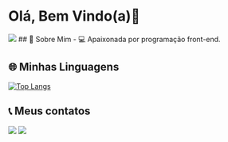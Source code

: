 # Olá, Bem Vindo(a)👋
<img src='[[https://media.tenor.com/EAfLAcI9t5EAAAAi/kawaii-heart.gif](https://c.tenor.com/6XBKSmjpMUYAAAAd/tenor.gif)](https://tenor.com/pt-BR/view/cat-divider-line-gif-10026155)](https://tenor.com/pt-BR/view/cat-divider-line-gif-10026155)'>
## 🚀 Sobre Mim  
- 💻 Apaixonada por programação front-end.

## 🌐 Minhas Linguagens  
[![Top Langs](https://github-readme-stats.vercel.app/api/top-langs/?username=seu_usuario&layout=compact&theme=radical)](https://github.com/anuraghazra/github-readme-stats)

## 📞 Meus contatos

<a href="https://mail.google.com/mail/?view=cm&fs=1&to=camillalucietti@gmail.com&su=Assunto&body=Mensagem"><img src="https://camo.githubusercontent.com/8a15df73eefc8d613bab8230d8859b6328119607d14846dd1f1e0e9b526126b2/68747470733a2f2f696d672e736869656c64732e696f2f62616467652f2d476d61696c2d2532333333333f7374796c653d666f722d7468652d6261646765266c6f676f3d676d61696c266c6f676f436f6c6f723d7768697465" data-canonical-src="https://img.shields.io/badge/-Gmail-%23333?style=for-the-badge&amp;logo=gmail&amp;logoColor=white" style="max-width: 100%;"></a> <a href='https://www.linkedin.com/in/camillalucietti/'><img src="https://camo.githubusercontent.com/7fee771b415a6f144501304c2c4074aa62a0dd96ddc0f8c0aafd95ac0af584c1/68747470733a2f2f696d672e736869656c64732e696f2f62616467652f2d4c696e6b6564496e2d2532333030373742353f7374796c653d666f722d7468652d6261646765266c6f676f3d6c696e6b6564696e266c6f676f436f6c6f723d7768697465" data-canonical-src="https://img.shields.io/badge/-LinkedIn-%230077B5?style=for-the-badge&amp;logo=linkedin&amp;logoColor=white" style="max-width: 100%;"></a>





